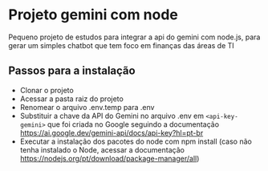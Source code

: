 # Projeto gemini com node
Pequeno projeto de estudos para integrar a api do gemini com node.js, para gerar um simples chatbot que tem foco em finanças das áreas de TI

## Passos para a instalação
- Clonar o projeto
- Acessar a pasta raiz do projeto
- Renomear o arquivo .env.temp para .env
- Substituir a chave da API do Gemini no arquivo .env em ```<api-key-gemini>``` que foi criada no Google seguindo a documentação https://ai.google.dev/gemini-api/docs/api-key?hl=pt-br
- Executar a instalação dos pacotes do node com npm install (caso não tenha instalado o Node, acessar a documentação https://nodejs.org/pt/download/package-manager/all)
